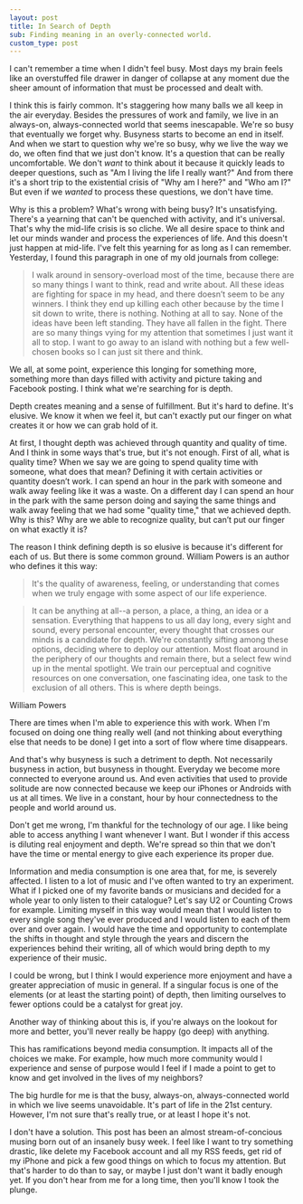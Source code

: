```yaml
---
layout: post
title: In Search of Depth
sub: Finding meaning in an overly-connected world.
custom_type: post
---
```


I can't remember a time when I didn't feel busy. Most days my brain feels like an overstuffed file drawer in danger of collapse at any moment due the sheer amount of information that must be processed and dealt with.

I think this is fairly common. It's staggering how many balls we all keep in the air everyday. Besides the pressures of work and family, we live in an always-on, always-connected world that seems inescapable. We're so busy that eventually we forget why. Busyness starts to become an end in itself. And when we start to question why we're so busy, why we live the way we do, we often find that we just don't know. It's a question that can be really uncomfortable. We don't *want* to think about it because it quickly leads to deeper questions, such as "Am I living the life I really want?" And from there it's a short trip to the existential crisis of "Why am I here?" and "Who am I?" But even if we *wanted* to process these questions, we don't have time. 

Why is this a problem? What's wrong with being busy? It's unsatisfying. There's a yearning that can't be quenched with activity, and it's universal. That's why the mid-life crisis is so cliche. We all desire space to think and let our minds wander and process the experiences of life. And this doesn't just happen at mid-life. I've felt this yearning for as long as I can remember. Yesterday, I found this paragraph in one of my old journals from college:

>I walk around in sensory-overload most of the time, because there are so many things I want to think, read and write about. All these ideas are fighting for space in my head, and there doesn’t seem to be any winners. I think they end up killing each other because by the time I sit down to write, there is nothing. Nothing at all to say. None of the ideas have been left standing. They have all fallen in the fight. There are so many things vying for my attention that sometimes I just want it all to stop. I want to go away to an island with nothing but a few well-chosen books so I can just sit there and think.

We all, at some point, experience this longing for something more, something more than days filled with activity and picture taking and Facebook posting. I think what we're searching for is depth.

Depth creates meaning and a sense of fulfillment. But it's hard to define. It's elusive. We know it when we feel it, but can't exactly put our finger on what creates it or how we can grab hold of it.

At first, I thought depth was achieved through quantity and quality of time. And I think in some ways that's true, but it's not enough. First of all, what is quality time? When we say we are going to spend quality time with someone, what does that mean? Defining it with certain activities or quantity doesn’t work. I can spend an hour in the park with someone and walk away feeling like it was a waste. On a different day I can spend an hour in the park with the same person doing and saying the same things and walk away feeling that we had some "quality time," that we achieved depth. Why is this? Why are we able to recognize quality, but can’t put our finger on what exactly it is?

The reason I think defining depth is so elusive is because it's different for each of us. But there is some common ground. William Powers is an author who defines it this way:

>It's the quality of awareness, feeling, or understanding that comes when we truly engage with some aspect of our life experience.

>It can be anything at all--a person, a place, a thing, an idea or a sensation. Everything that happens to us all day long, every sight and sound, every personal encounter, every thought that crosses our minds is a candidate for depth. We're constantly sifting among these options, deciding where to deploy our attention. Most float around in the periphery of our thoughts and remain there, but a select few wind up in the mental spotlight. We train our perceptual and cognitive resources on one conversation, one fascinating idea, one task to the exclusion of all others. This is where depth beings.

<p class="cite">William Powers</p>

There are times when I'm able to experience this with work. When I'm focused on doing one thing really well (and not thinking about everything else that needs to be done) I get into a sort of flow where time disappears.

And that's why busyness is such a detriment to depth. Not necessarily busyness in action, but busyness in thought. Everyday we become more connected to everyone around us. And even activities that used to provide solitude are now connected because we keep our iPhones or Androids with us at all times. We live in a constant, hour by hour connectedness to the people and world around us. 

Don't get me wrong, I'm thankful for the technology of our age. I like being able to access anything I want whenever I want. But I wonder if this access is diluting real enjoyment and depth. We're spread so thin that we don't have the time or mental energy to give each experience its proper due. 

Information and media consumption is one area that, for me, is severely affected. I listen to a lot of music and I've often wanted to try an experiment. What if I picked one of my favorite bands or musicians and decided for a whole year to only listen to their catalogue? Let's say U2 or Counting Crows for example. Limiting myself in this way would mean that I would listen to every single song they've ever produced and I would listen to each of them over and over again. I would have the time and opportunity to contemplate the shifts in thought and style through the years and discern the experiences behind their writing, all of which would bring depth to my experience of their music. 

I could be wrong, but I think I would experience more enjoyment and have a greater appreciation of music in general. If a singular focus is one of the elements (or at least the starting point) of depth, then limiting ourselves to fewer options could be a catalyst for great joy. 

Another way of thinking about this is, if you're always on the lookout for more and better, you'll never really be happy (go deep) with anything. 

This has ramifications beyond media consumption. It impacts all of the choices we make. For example, how much more community would I experience and sense of purpose would I feel if I made a point to get to know and get involved in the lives of my neighbors?

The big hurdle for me is that the busy, always-on, always-connected world in which we live seems unavoidable. It's part of life in the 21st century. However, I'm not sure that's really true, or at least I hope it's not. 

I don't have a solution. This post has been an almost stream-of-concious musing born out of an insanely busy week. I feel like I want to try something drastic, like delete my Facebook account and all my RSS feeds, get rid of my iPhone and pick a few good things on which to focus my attention. But that's harder to do than to say, or maybe I just don't want it badly enough yet. If you don't hear from me for a long time, then you'll know I took the plunge.  